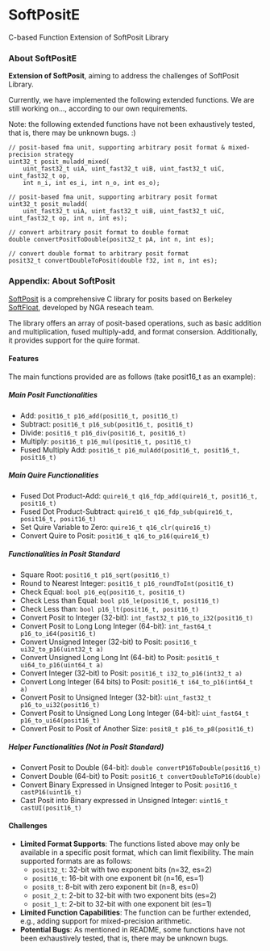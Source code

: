 # SoftPositE
C-based Function Extension of SoftPosit Library

### About SoftPositE
**Extension of SoftPosit**, aiming to address the challenges of SoftPosit Library.

Currently, we have implemented the following extended functions. We are still working on..., according to our own requirements.

Note: the following extended functions have not been exhaustively tested, that is, there may be unknown bugs. :)

```
// posit-based fma unit, supporting arbitrary posit format & mixed-precision strategy
uint32_t posit_muladd_mixed(
	uint_fast32_t uiA, uint_fast32_t uiB, uint_fast32_t uiC, uint_fast32_t op, 
	int n_i, int es_i, int n_o, int es_o);

// posit-based fma unit, supporting arbitrary posit format
uint32_t posit_muladd(
	uint_fast32_t uiA, uint_fast32_t uiB, uint_fast32_t uiC, uint_fast32_t op, int n, int es);

// convert arbitrary posit format to double format
double convertPositToDouble(posit32_t pA, int n, int es);

// convert double format to arbitrary posit format
posit32_t convertDoubleToPosit(double f32, int n, int es);
```

### Appendix: About SoftPosit
[SoftPosit](https://gitlab.com/cerlane/SoftPosit) is a comprehensive C library for posits based on Berkeley [SoftFloat](https://github.com/ucb-bar/berkeley-softfloat-3), developed by NGA reseach team.

The library offers an array of posit-based operations, such as basic addition and multiplication, fused multiply-add, and format consersion. Additionally, it provides support for the quire format.

#### Features
The main functions provided are as follows (take posit16_t as an example):

##### Main Posit Functionalities
- Add: `posit16_t p16_add(posit16_t, posit16_t)`
- Subtract: `posit16_t p16_sub(posit16_t, posit16_t)`
- Divide: `posit16_t p16_div(posit16_t, posit16_t)`
- Multiply: `posit16_t p16_mul(posit16_t, posit16_t)`
- Fused Multiply Add: `posit16_t p16_mulAdd(posit16_t, posit16_t, posit16_t)`

##### Main Quire Functionalities
- Fused Dot Product-Add: `quire16_t q16_fdp_add(quire16_t, posit16_t, posit16_t)`
- Fused Dot Product-Subtract: `quire16_t q16_fdp_sub(quire16_t, posit16_t, posit16_t)`
- Set Quire Variable to Zero: `quire16_t q16_clr(quire16_t)`
- Convert Quire to Posit: `posit16_t q16_to_p16(quire16_t)`
  
##### Functionalities in Posit Standard
- Square Root: `posit16_t p16_sqrt(posit16_t)`
- Round to Nearest Integer: `posit16_t p16_roundToInt(posit16_t)`
- Check Equal: `bool p16_eq(posit16_t, posit16_t)`
- Check Less than Equal: `bool p16_le(posit16_t, posit16_t)`
- Check Less than: `bool p16_lt(posit16_t, posit16_t)`
- Convert Posit to Integer (32-bit): `int_fast32_t p16_to_i32(posit16_t)`
- Convert Posit to Long Long Integer (64-bit): `int_fast64_t p16_to_i64(posit16_t)`
- Convert Unsigned Integer (32-bit) to Posit: `posit16_t ui32_to_p16(uint32_t a)`
- Convert Unsigned Long Long Int (64-bit) to Posit: `posit16_t ui64_to_p16(uint64_t a)`
- Convert Integer (32-bit) to Posit: `posit16_t i32_to_p16(int32_t a)`
- Convert Long Integer (64 bits) to Posit: `posit16_t i64_to_p16(int64_t a)`
- Convert Posit to Unsigned Integer (32-bit): `uint_fast32_t p16_to_ui32(posit16_t)`
- Convert Posit to Unsigned Long Long Integer (64-bit): `uint_fast64_t p16_to_ui64(posit16_t)`
- Convert Posit to Posit of Another Size: `posit8_t p16_to_p8(posit16_t)`

##### Helper Functionalities (Not in Posit Standard)
- Convert Posit to Double (64-bit): `double convertP16ToDouble(posit16_t)`
- Convert Double (64-bit) to Posit: `posit16_t convertDoubleToP16(double)`
- Convert Binary Expressed in Unsigned Integer to Posit: `posit16_t castP16(uint16_t)`
- Cast Posit into Binary expressed in Unsigned Integer: `uint16_t castUI(posit16_t)`


#### Challenges
- **Limited Format Supports**: The functions listed above may only be available in a specific posit format, which can limit flexibility. The main supported formats are as follows:
  - `posit32_t`: 32-bit with two exponent bits (n=32, es=2)
  - `posit16_t`: 16-bit with one exponent bit (n=16, es=1)
  - `posit8_t`: 8-bit with zero exponent bit (n=8, es=0)
  - `posit_2_t`: 2-bit to 32-bit with two exponent bits (es=2)
  - `posit_1_t`: 2-bit to 32-bit with one exponent bit (es=1)
- **Limited Function Capabilities**: The function can be further extended, e.g., adding support for mixed-precision arithmetic.
- **Potential Bugs**: As mentioned in README, some functions have not been exhaustively tested, that is, there may be unknown bugs.